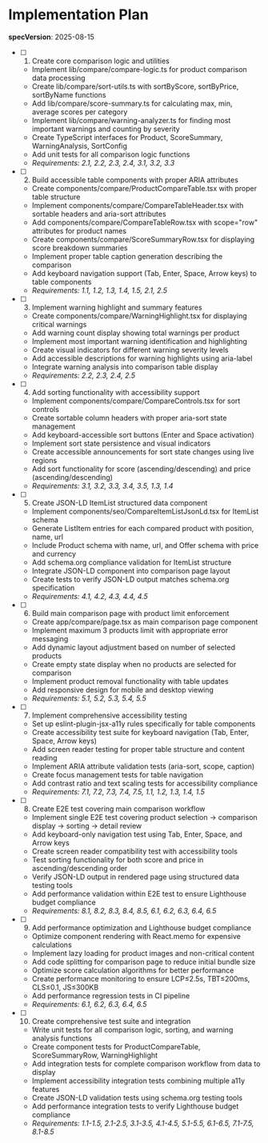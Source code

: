 # Implementation Plan

**specVersion**: 2025-08-15

- [ ] 1. Create core comparison logic and utilities
  - Implement lib/compare/compare-logic.ts for product comparison data processing
  - Create lib/compare/sort-utils.ts with sortByScore, sortByPrice, sortByName functions
  - Add lib/compare/score-summary.ts for calculating max, min, average scores per category
  - Implement lib/compare/warning-analyzer.ts for finding most important warnings and counting by severity
  - Create TypeScript interfaces for Product, ScoreSummary, WarningAnalysis, SortConfig
  - Add unit tests for all comparison logic functions
  - _Requirements: 2.1, 2.2, 2.3, 2.4, 3.1, 3.2, 3.3_

- [ ] 2. Build accessible table components with proper ARIA attributes
  - Create components/compare/ProductCompareTable.tsx with proper table structure
  - Implement components/compare/CompareTableHeader.tsx with sortable headers and aria-sort attributes
  - Add components/compare/CompareTableRow.tsx with scope="row" attributes for product names
  - Create components/compare/ScoreSummaryRow.tsx for displaying score breakdown summaries
  - Implement proper table caption generation describing the comparison
  - Add keyboard navigation support (Tab, Enter, Space, Arrow keys) to table components
  - _Requirements: 1.1, 1.2, 1.3, 1.4, 1.5, 2.1, 2.5_

- [ ] 3. Implement warning highlight and summary features
  - Create components/compare/WarningHighlight.tsx for displaying critical warnings
  - Add warning count display showing total warnings per product
  - Implement most important warning identification and highlighting
  - Create visual indicators for different warning severity levels
  - Add accessible descriptions for warning highlights using aria-label
  - Integrate warning analysis into comparison table display
  - _Requirements: 2.2, 2.3, 2.4, 2.5_

- [ ] 4. Add sorting functionality with accessibility support
  - Implement components/compare/CompareControls.tsx for sort controls
  - Create sortable column headers with proper aria-sort state management
  - Add keyboard-accessible sort buttons (Enter and Space activation)
  - Implement sort state persistence and visual indicators
  - Create accessible announcements for sort state changes using live regions
  - Add sort functionality for score (ascending/descending) and price (ascending/descending)
  - _Requirements: 3.1, 3.2, 3.3, 3.4, 3.5, 1.3, 1.4_

- [ ] 5. Create JSON-LD ItemList structured data component
  - Implement components/seo/CompareItemListJsonLd.tsx for ItemList schema
  - Generate ListItem entries for each compared product with position, name, url
  - Include Product schema with name, url, and Offer schema with price and currency
  - Add schema.org compliance validation for ItemList structure
  - Integrate JSON-LD component into comparison page layout
  - Create tests to verify JSON-LD output matches schema.org specification
  - _Requirements: 4.1, 4.2, 4.3, 4.4, 4.5_

- [ ] 6. Build main comparison page with product limit enforcement
  - Create app/compare/page.tsx as main comparison page component
  - Implement maximum 3 products limit with appropriate error messaging
  - Add dynamic layout adjustment based on number of selected products
  - Create empty state display when no products are selected for comparison
  - Implement product removal functionality with table updates
  - Add responsive design for mobile and desktop viewing
  - _Requirements: 5.1, 5.2, 5.3, 5.4, 5.5_

- [ ] 7. Implement comprehensive accessibility testing
  - Set up eslint-plugin-jsx-a11y rules specifically for table components
  - Create accessibility test suite for keyboard navigation (Tab, Enter, Space, Arrow keys)
  - Add screen reader testing for proper table structure and content reading
  - Implement ARIA attribute validation tests (aria-sort, scope, caption)
  - Create focus management tests for table navigation
  - Add contrast ratio and text scaling tests for accessibility compliance
  - _Requirements: 7.1, 7.2, 7.3, 7.4, 7.5, 1.1, 1.2, 1.3, 1.4, 1.5_

- [ ] 8. Create E2E test covering main comparison workflow
  - Implement single E2E test covering product selection → comparison display → sorting → detail review
  - Add keyboard-only navigation test using Tab, Enter, Space, and Arrow keys
  - Create screen reader compatibility test with accessibility tools
  - Test sorting functionality for both score and price in ascending/descending order
  - Verify JSON-LD output in rendered page using structured data testing tools
  - Add performance validation within E2E test to ensure Lighthouse budget compliance
  - _Requirements: 8.1, 8.2, 8.3, 8.4, 8.5, 6.1, 6.2, 6.3, 6.4, 6.5_

- [ ] 9. Add performance optimization and Lighthouse budget compliance
  - Optimize component rendering with React.memo for expensive calculations
  - Implement lazy loading for product images and non-critical content
  - Add code splitting for comparison page to reduce initial bundle size
  - Optimize score calculation algorithms for better performance
  - Create performance monitoring to ensure LCP≤2.5s, TBT≤200ms, CLS≤0.1, JS≤300KB
  - Add performance regression tests in CI pipeline
  - _Requirements: 6.1, 6.2, 6.3, 6.4, 6.5_

- [ ] 10. Create comprehensive test suite and integration
  - Write unit tests for all comparison logic, sorting, and warning analysis functions
  - Create component tests for ProductCompareTable, ScoreSummaryRow, WarningHighlight
  - Add integration tests for complete comparison workflow from data to display
  - Implement accessibility integration tests combining multiple a11y features
  - Create JSON-LD validation tests using schema.org testing tools
  - Add performance integration tests to verify Lighthouse budget compliance
  - _Requirements: 1.1-1.5, 2.1-2.5, 3.1-3.5, 4.1-4.5, 5.1-5.5, 6.1-6.5, 7.1-7.5, 8.1-8.5_